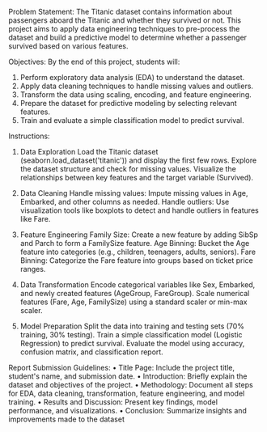 Problem Statement:
The Titanic dataset contains information about passengers aboard the Titanic and whether they survived or not. This project aims to apply data engineering techniques to pre-process the dataset and build a predictive model to determine whether a passenger survived based on 
various features.

Objectives:
By the end of this project, students will:
1. Perform exploratory data analysis (EDA) to understand the dataset.
2. Apply data cleaning techniques to handle missing values and outliers.
3. Transform the data using scaling, encoding, and feature engineering.
4. Prepare the dataset for predictive modeling by selecting relevant features.
5. Train and evaluate a simple classification model to predict survival.
   
Instructions:

1. Data Exploration
   Load the Titanic dataset (seaborn.load_dataset('titanic')) and display the first few rows.
   Explore the dataset structure and check for missing values.
   Visualize the relationships between key features and the target variable (Survived).

2. Data Cleaning
   Handle missing values: Impute missing values in Age, Embarked, and other columns as needed.
   Handle outliers: Use visualization tools like boxplots to detect and handle outliers in features like Fare.

3. Feature Engineering
   Family Size: Create a new feature by adding SibSp and Parch to form a FamilySize feature.
   Age Binning: Bucket the Age feature into categories (e.g., children, teenagers, adults, seniors).
   Fare Binning: Categorize the Fare feature into groups based on ticket price ranges.

4. Data Transformation
   Encode categorical variables like Sex, Embarked, and newly created features (AgeGroup, FareGroup).
   Scale numerical features (Fare, Age, FamilySize) using a standard scaler or min-max scaler.

5. Model Preparation
   Split the data into training and testing sets (70% training, 30% testing).
   Train a simple classification model (Logistic Regression) to predict survival.
   Evaluate the model using accuracy, confusion matrix, and classification report.

Report Submission Guidelines:
•	Title Page: Include the project title, student's name, and submission date.
•	Introduction: Briefly explain the dataset and objectives of the project.
•	Methodology: Document all steps for EDA, data cleaning, transformation, feature engineering, and model training.
•	Results and Discussion: Present key findings, model performance, and visualizations.
•	Conclusion: Summarize insights and improvements made to the dataset

